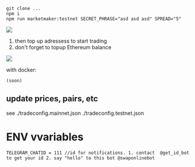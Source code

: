 ```
git clone ...
npm i 
npm run marketmaker:testnet SECRET_PHRASE="asd asd asd" SPREAD="5"

```
![](https://screenshots.wpmix.net/putty_3ISF58oZz8jfJwFuyyMFpfocPTBR7aC4.png)

1. then top up adressess to start trading
2. don't forget to topup Ethereum balance

![](https://screenshots.wpmix.net/chrome_VfMLfx2KBVUIxaGsQ6ECBEKUq2VMF7Ag.png)

with docker:
```
(soon)
```


## update prices, pairs, etc 
see ./tradeconfig.mainnet.json
./tradeconfig.testnet.json


# ENV vvariables
```
TELEGRAM_CHATID = 111 //id for notifications. 1. contact  @get_id_bot to get your id 2. say "hello" to this bot @swaponlinebot 
```
